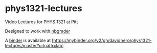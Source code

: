 # phys1321-lectures
Video Lectures for PHYS 1321 at Pitt  
  
Designed to work with [nbgrader](https://github.com/jupyter/nbgrader)  
  
A [binder](https://mybinder.org/) is available at [https://mybinder.org/v2/gh/davidnero/phys1321-lectures/master?urlpath=lab]
